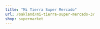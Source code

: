 ```yaml
---
title: "Mi Tierra Super Mercado"
url: /oakland/mi-tierra-super-mercado-3/
shop: supermarket
---
```

